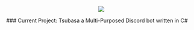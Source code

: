 <p align=center> 
  <a href="https://ko-fi.com/M4M727GDD"><img src = "https://www.ko-fi.com/img/githubbutton_sm.svg"/></a>
</p>
### Current Project: Tsubasa a Multi-Purposed Discord bot written in C#
